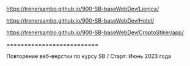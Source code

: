 https://trenersambo.github.io/900-SB-baseWebDev/Lionica/

https://trenersambo.github.io/900-SB-baseWebDev/Hotel/

https://trenersambo.github.io/900-SB-baseWebDev/CroptoStiker/app/

==========================

Повторение веб-верстки по курсу SB / Старт: Июнь 2023 года

